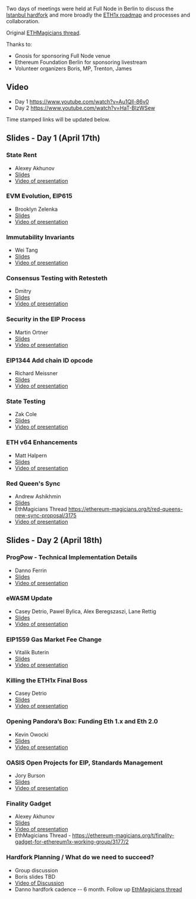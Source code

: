 <!-- TITLE: Core Devs Berlin Meeting -->
<!-- SUBTITLE: Istanbul & ETH1x Roadmap Planning, April 17 & 18th, 2019 -->

Two days of meetings were held at Full Node in Berlin to discuss the [Istanbul hardfork](/roadmap/istanbul) and more broadly the [ETH1x roadmap](/roadmap) and processes and collaboration.

Original [ETHMagicians thread](https://ethereum-magicians.org/t/istanbul-eth1x-roadmap-planning-meeting-april-17th-18th-in-berlin/2899).

Thanks to:
* Gnosis for sponsoring Full Node venue
* Ethereum Foundation Berlin for sponsoring livestream
* Volunteer organizers Boris, MP, Trenton, James

## Video
* Day 1 https://www.youtube.com/watch?v=Au1Qll-86v0
* Day 2 https://www.youtube.com/watch?v=HaT-BIzWSew

Time stamped links will be updated below.

## Slides - Day 1 (April 17th)
### State Rent
* Alexey Akhunov
* [Slides](https://drive.google.com/file/d/1u7d-jLMdGkPYl0zf49b1CFKtqlln4ICO/view?usp=sharing)
* [Video of presentation](https://www.youtube.com/watch?v=Au1Qll-86v0&t=1584s)

### EVM Evolution, EIP615
* Brooklyn Zelenka
* [Slides](https://drive.google.com/open?id=1_taRpfsEF-ofF0UpwKyGOH-ogPqxmpUD)
* [Video of presentation](https://www.youtube.com/watch?v=Au1Qll-86v0&t=5562s)

### Immutability Invariants

* Wei Tang
* [Slides](https://drive.google.com/open?id=14gO58ewq2JHkf2TwhOztPxnSJWYyiLqn)
* [Video of presentation](https://www.youtube.com/watch?v=Au1Qll-86v0&t=8597s)

### Consensus Testing with Retesteth
* Dmitry
* [Slides](https://drive.google.com/open?id=1kQ6C6tQmqKmGwJOJ4OXEZ_gEOq0JLPTO)
* [Video of presentation](https://www.youtube.com/watch?v=Au1Qll-86v0&t=16486s)


### Security in the EIP Process
* Martin Ortner
* [Slides](https://drive.google.com/open?id=1EiIw2LIw2e98nLaR0VU94PJrpBj-ABo_)
* [Video of presentation](https://www.youtube.com/watch?v=Au1Qll-86v0&t=18026s)

### EIP1344 Add chain ID opcode

* Richard Meissner
* [Slides](https://drive.google.com/open?id=17WyCFc3p9vuHwgk-TUKVGjeRPnGQgxdU)
* [Video of presentation](https://www.youtube.com/watch?v=Au1Qll-86v0&t=20139s)

### State Testing
* Zak Cole
* [Slides](https://drive.google.com/open?id=1lrfJ-Z4lscnLHbUae11uPn8QaUpQjdH2)
* [Video of presentation](https://www.youtube.com/watch?v=Au1Qll-86v0&t=21671s)

### ETH v64 Enhancements
* Matt Halpern
* [Slides](https://drive.google.com/open?id=1-TuInhKVAbLs0s5L-Bk1e0x3aXlCYW2R)
* [Video of presentation](https://www.youtube.com/watch?v=Au1Qll-86v0&t=23118s)

### Red Queen's Sync
* Andrew Ashikhmin
* [Slides](https://drive.google.com/open?id=1ZmtuI1IedPd9amx614fSuNCMFpz2doNz)
* EthMagicians Thread https://ethereum-magicians.org/t/red-queens-new-sync-proposal/3175
* [Video of presentation](https://www.youtube.com/watch?v=Au1Qll-86v0&t=24840s)
## Slides - Day 2 (April 18th)

### ProgPow - Technical Implementation Details

* Danno Ferrin
* [Slides](https://drive.google.com/open?id=1BnOqJdupgJu5oJIEW0SuXi9YNRH25nYi)
* [Video of presentation](https://www.youtube.com/watch?v=HaT-BIzWSew&t=1s)

### eWASM Update
* Casey Detrio, Pawel Bylica, Alex Beregszaszi, Lane Rettig
* [Slides](https://drive.google.com/open?id=1GzPI3Y6_DJ3WM5D1MrpPcJxNFe45ZDDK)
* [Video of presentation](https://www.youtube.com/watch?v=HaT-BIzWSew&t=1230s)

### EIP1559 Gas Market Fee Change
* Vitalik Buterin
* [Slides](https://drive.google.com/open?id=12bCGHxv9uldSvh-dcDS5qc53XqZDOOHD)
* [Video of presentation](https://www.youtube.com/watch?v=HaT-BIzWSew&t=4706s)

### Killing the ETH1x Final Boss
* Casey Detrio
* [Slides](https://drive.google.com/open?id=1mcBmlkli0APR2RN4rU8zAHuIpTD3dsh3)
* [Video of presentation](https://www.youtube.com/watch?v=HaT-BIzWSew&t=8048s)

### Opening Pandora’s Box: Funding Eth 1.x and Eth 2.0
* Kevin Owocki
* [Slides](https://drive.google.com/open?id=1sHXemp6ZX8eWFM7MfM0H30OzRkQZYrm_)
* [Video of presentation](https://www.youtube.com/watch?v=HaT-BIzWSew&t=9968s)

### OASIS Open Projects for EIP, Standards Management
* Jory Burson
* [Slides](https://drive.google.com/open?id=1mX2fF-ChVn84m4buHNJjN6-MqAWVP4Gr)
* [Video of presentation](https://www.youtube.com/watch?v=HaT-BIzWSew&t=17946s)

### Finality Gadget
* Alexey Akhunov
* [Slides](https://drive.google.com/open?id=16KLZKAutK79NxMh8L7B6hpNKuoOaAPZT)
* [Video of presentation](https://www.youtube.com/watch?v=HaT-BIzWSew&t=24496s)
* EthMagicians Thread - https://ethereum-magicians.org/t/finality-gadget-for-ethereum1x-working-group/3177/2

### Hardfork Planning / What do we need to succeed?

* Group discussion
* Boris slides TBD
* [Video of Discussion](https://www.youtube.com/watch?v=HaT-BIzWSew&t=25342s)
* Danno hardfork cadence -- 6 month. Follow up [EthMagicians thread](https://ethereum-magicians.org/t/more-frequent-smaller-hardforks-vs-less-frequent-larger-ones/2929/28)